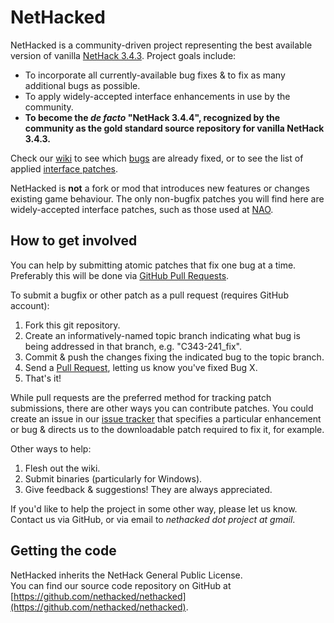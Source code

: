 NetHacked
=============================================================================

NetHacked is a community-driven project representing the best available version of vanilla [NetHack 3.4.3](http://www.nethack.org).  Project goals include:

- To incorporate all currently-available bug fixes & to fix as many additional
  bugs as possible.
- To apply widely-accepted interface enhancements in use by the community.
- **To become the *de facto* "NetHack 3.4.4", recognized by the community as the gold standard source repository for vanilla NetHack 3.4.3.**

Check our [wiki](https://github.com/nethacked/nethacked/wiki) to see which [bugs](https://github.com/nethacked/nethacked/wiki/Bugs-fixed) are already fixed, or to see the list of applied [interface patches](https://github.com/nethacked/nethacked/wiki/Interface-patches).

NetHacked is **not** a fork or mod that introduces new features or changes existing game behaviour.  The only non-bugfix patches you will find here are widely-accepted interface patches, such as those used at [NAO](http://alt.org/nethack).

How to get involved
-----------------------------------------------------------------------------

You can help by submitting atomic patches that fix one bug at a time.  Preferably this will be done via [GitHub Pull Requests](http://help.github.com/pull-requests/).

To submit a bugfix or other patch as a pull request (requires GitHub account):

1. Fork this git repository.
2. Create an informatively-named topic branch indicating what bug is being addressed in that branch, e.g. "C343-241_fix".
3. Commit & push the changes fixing the indicated bug to the topic branch.
4. Send a [Pull Request](http://help.github.com/pull-requests/), letting us know you've fixed Bug X.
5. That's it!

While pull requests are the preferred method for tracking patch submissions, there are other ways you can contribute patches.  You could create an issue in our [issue tracker](https://github.com/nethacked/nethacked/issues) that specifies a particular enhancement or bug & directs us to the downloadable patch required to fix it, for example.

Other ways to help:

1. Flesh out the wiki.
2. Submit binaries (particularly for Windows).
3. Give feedback & suggestions!  They are always appreciated.

If you'd like to help the project in some other way, please let us know.  Contact us via GitHub, or via email to *nethacked dot project at gmail*.

Getting the code
-----------------------------------------------------------------------------

NetHacked inherits the NetHack General Public License.  
You can find our source code repository on GitHub at [https://github.com/nethacked/nethacked](https://github.com/nethacked/nethacked).

